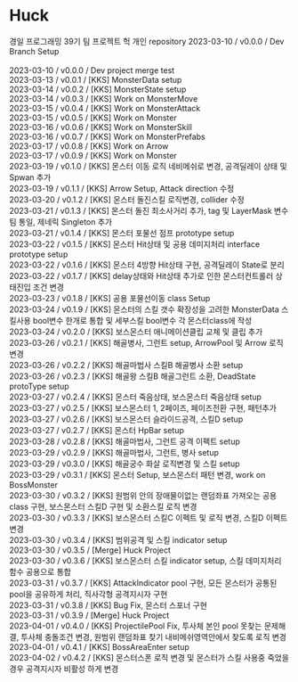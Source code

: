 # Huck
경일 프로그래밍 39기 팀 프로젝트 헉 개인 repository
2023-03-10 / v0.0.0 / Dev Branch Setup</br>      
2023-03-10 / v0.0.0 / Dev project merge test</br>
2023-03-13 / v0.0.1 / [KKS] MonsterData setup</br>
2023-03-14 / v0.0.2 / [KKS] MonsterState setup</br>
2023-03-14 / v0.0.3 / [KKS] Work on MonsterMove</br>
2023-03-15 / v0.0.4 / [KKS] Work on MonsterAttack</br>
2023-03-15 / v0.0.5 / [KKS] Work on Monster</br>
2023-03-16 / v0.0.6 / [KKS] Work on MonsterSkill</br>
2023-03-16 / v0.0.7 / [KKS] Work on MonsterPrefabs</br>
2023-03-17 / v0.0.8 / [KKS] Work on Arrow</br>
2023-03-17 / v0.0.9 / [KKS] Work on Monster</br>
2023-03-19 / v0.1.0 / [KKS] 몬스터 이동 로직 네비메쉬로 변경, 공격딜레이 상태 및 Spwan 추가</br>
2023-03-19 / v0.1.1 / [KKS] Arrow Setup, Attack direction 수정</br>
2023-03-20 / v0.1.2 / [KKS] 몬스터 돌진스킬 로직변경, collider 수정</br>
2023-03-21 / v0.1.3 / [KKS] 몬스터 돌진 최소사거리 추가, tag 및 LayerMask 변수 팀 통일, 제네릭 Singleton 추가</br>
2023-03-21 / v0.1.4 / [KKS] 몬스터 포물선 점프 prototype setup</br>
2023-03-22 / v0.1.5 / [KKS] 몬스터 Hit상태 및 공용 데미지처리 interface prototype setup</br>
2023-03-22 / v0.1.6 / [KKS] 몬스터 4방향 Hit상태 구현, 공격딜레이 State로 분리</br>
2023-03-22 / v0.1.7 / [KKS] delay상태와 Hit상태 추가로 인한 몬스터컨트롤러 상태진입 조건 변경</br>
2023-03-23 / v0.1.8 / [KKS] 공용 포물선이동 class Setup</br>
2023-03-24 / v0.1.9 / [KKS] 몬스터의 스킬 갯수 확장성을 고려한 MonsterData 스킬사용 bool변수 한개로 통합 및 세부스킬 bool변수 각 몬스터class에 작성</br>
2023-03-24 / v0.2.0 / [KKS] 보스몬스터 애니메이션클립 교체 및 클립 추가</br>
2023-03-26 / v0.2.1 / [KKS] 해골병사, 그런트 setup, ArrowPool 및 Arrow 로직 변경</br>
2023-03-26 / v0.2.2 / [KKS] 해골마법사 스킬B 해골병사 소환 setup</br>
2023-03-26 / v0.2.3 / [KKS] 해골왕 스킬B 해골그런트 소환, DeadState protoType setup</br>
2023-03-27 / v0.2.4 / [KKS] 몬스터 죽음상태, 보스몬스터 죽음상태 setup</br>
2023-03-27 / v0.2.5 / [KKS] 보스몬스터 1, 2페이즈, 페이즈전환 구현, 패턴추가</br>
2023-03-27 / v0.2.6 / [KKS] 보스몬스터 슬라이드공격, 스킬D setup</br>
2023-03-27 / v0.2.7 / [KKS] 몬스터 HpBar setup</br>
2023-03-28 / v0.2.8 / [KKS] 해골마법사, 그런트 공격 이펙트 setup</br>
2023-03-29 / v0.2.9 / [KKS] 해골마법사, 그런트, 병사 setup</br>
2023-03-29 / v0.3.0 / [KKS] 해골궁수 화살 로직변경 및 스킬 setup</br>
2023-03-29 / v0.3.1 / [KKS] 몬스터 Setup, 보스몬스터 패턴 변경, work on BossMonster</br>
2023-03-30 / v0.3.2 / [KKS] 원범위 안의 장애물이없는 랜덤좌표 가져오는 공용class 구현, 보스몬스터 스킬D 구현 및 소환스킬 로직 변경</br>
2023-03-30 / v0.3.3 / [KKS] 보스몬스터 스킬C 이펙트 및 로직 변경, 스킬D 이펙트 변경</br>
2023-03-30 / v0.3.4 / [KKS] 범위공격 및 스킬 indicator setup</br>
2023-03-30 / v0.3.5 / [Merge] Huck Project</br>
2023-03-30 / v0.3.6 / [KKS] 보스몬스터 스킬 indicator setup, 스킬 데미지처리 함수 공용으로 통합</br>
2023-03-31 / v0.3.7 / [KKS] AttackIndicator pool 구현, 모든 몬스터가 공통된 pool을 공유하게 처리, 직사각형 공격지시자 구현</br>
2023-03-31 / v0.3.8 / [KKS] Bug Fix, 몬스터 스포너 구현</br>
2023-03-31 / v0.3.9 / [Merge] Huck Project</br>
2023-04-01 / v0.4.0 / [KKS] ProjectilePool Fix, 투사체 본인 pool 못찾는 문제해결, 투사체 충돌조건 변경, 원범위 랜덤좌표 찾기 내비메쉬영역안에서 찾도록 로직 변경</br>
2023-04-01 / v0.4.1 / [KKS] BossAreaEnter setup</br>
2023-04-02 / v0.4.2 / [KKS] 몬스터스폰 로직 변경 및 몬스터가 스킬 사용중 죽었을 경우 공격지시자 비활성 하게 변경</br>